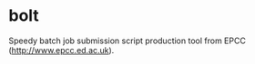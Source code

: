 bolt
====

Speedy batch job submission script production tool from EPCC (http://www.epcc.ed.ac.uk).
